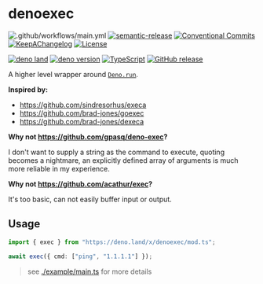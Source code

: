 # denoexec

![.github/workflows/main.yml](https://github.com/brad-jones/denoexec/workflows/.github/workflows/main.yml/badge.svg?branch=master)
[![semantic-release](https://img.shields.io/badge/%20%20%F0%9F%93%A6%F0%9F%9A%80-semantic--release-e10079.svg)](https://github.com/semantic-release/semantic-release)
[![Conventional Commits](https://img.shields.io/badge/Conventional%20Commits-1.0.0-yellow.svg)](https://conventionalcommits.org)
[![KeepAChangelog](https://img.shields.io/badge/Keep%20A%20Changelog-1.0.0-%23E05735)](https://keepachangelog.com/)
[![License](https://img.shields.io/github/license/brad-jones/denoexec.svg)](https://github.com/brad-jones/denoexec/blob/master/LICENSE)

[![deno land](http://img.shields.io/badge/available%20on-deno.land/x-lightgrey.svg?logo=deno&labelColor=black)](https://deno.land/x/cli_badges)
[![deno version](https://img.shields.io/badge/deno-^1.12.2-lightgrey?logo=deno)](https://github.com/denoland/deno)
[![TypeScript](https://img.shields.io/badge/%3C/%3E-TypeScript-blue.svg)](https://www.typescriptlang.org/)
[![GitHub release](https://img.shields.io/github/release/brad-jones/denoexec.svg)](https://github.com/brad-jones/denoexec/releases)

A higher level wrapper around
[`Deno.run`](https://doc.deno.land/builtin/stable#Deno.run).

**Inspired by:**

- <https://github.com/sindresorhus/execa>
- <https://github.com/brad-jones/goexec>
- <https://github.com/brad-jones/dexeca>

**Why not <https://github.com/gpasq/deno-exec>?**

I don't want to supply a string as the command to execute, quoting becomes a
nightmare, an explicitly defined array of arguments is much more reliable in my
experience.

**Why not <https://github.com/acathur/exec>?**

It's too basic, can not easily buffer input or output.

## Usage

```ts
import { exec } from "https://deno.land/x/denoexec/mod.ts";

await exec({ cmd: ["ping", "1.1.1.1"] });
```

> see [./example/main.ts](./example/main.ts) for more details
